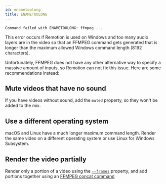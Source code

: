 ```yaml
---
id: enametoolong
title: ENAMETOOLONG
---
```


```
Command failed with ENAMETOOLONG: ffmpeg ...
```

This error occurs if Remotion is used on Windows and too many audio layers are in the video so that an FFMPEG command gets generated that is longer than the maximum allowed Windows command length (8192 characters).

Unfortunately, FFMPEG does not have any other alternative way to specify a massive amount of inputs, so Remotion can not fix this issue. Here are some recommendations instead:

## Mute videos that have no sound

If you have videos without sound, add the `muted` property, so they won't be added to the mix.

## Use a different operating system

macOS and Linux have a much longer maximum command length. Render the same video on a different operating system or use Linux for Windows Subsystem.

## Render the video partially

Render only a portion of a video using the [`--frames`](/docs/cli#--frames) property, and add portions together using an [FFMPEG concat command](https://stackoverflow.com/a/11175851)
